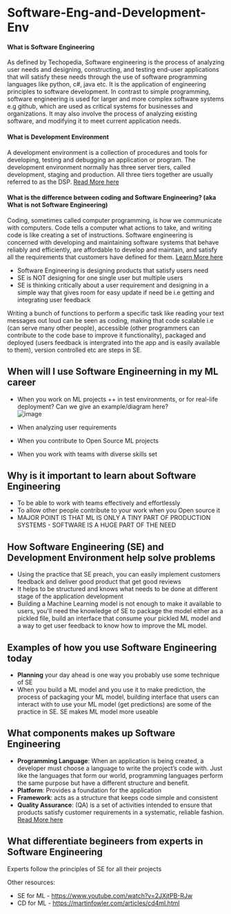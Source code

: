 # Software-Eng-and-Development-Env

#### What is Software Engineering
As defined by Techopedia, Software engineering is the process of analyzing user needs and designing, constructing, and testing end-user applications that will satisfy these needs through the use of software programming languages like python, c#, java etc. It is the application of engineering principles to software development. In contrast to simple programming, software engineering is used for larger and more complex software systems e.g github, which are used as critical systems for businesses and organizations. It may also involve the process of analyzing existing software, and modifying it to meet current application needs.

#### What is Development Environment
A development environment is a collection of procedures and tools for developing, testing and debugging an application or program. The development environment normally has three server tiers, called development, staging and production. All three tiers together are usually referred to as the DSP. [Read More here](https://www.techopedia.com/definition/16376/development-environment#:~:text=A%20development%20environment%20is%20a,referred%20to%20as%20the%20DSP.)

#### What is the difference between coding and Software Engineering? (aka What is not Software Engineering)
Coding, sometimes called computer programming, is how we communicate with computers. Code tells a computer what actions to take, and writing code is like creating a set of instructions. Software engineering is concerned with developing and maintaining software systems that behave reliably and efficiently, are affordable to develop and maintain, and satisfy all the requirements that customers have defined for them. [Learn More here](https://www.tutorialspoint.com/software_engineering/software_engineering_overview.htm)

- Software Engineering is designing products that satisfy users need
- SE is NOT designing for one single user but multiple users
- SE is thinking critically about a user requirement and designing in a simple way that gives room for easy update if need be i.e getting and integrating user feedback

Writing a bunch of functions to perform a specific task like reading your text messages out loud can be seen as coding, making that code scalable i.e (can serve many other people), accessible (other programmers can contribute to the code base to improve it functionality), packaged and deployed (users feedback is intergrated into the app and is easily available to them), version controlled etc are steps in SE.

## When will I use Software Engineerning in my ML career
- When you work on ML projects ++ in test environments, or for real-life deployment?  Can we give an example/diagram here?  
![image](https://user-images.githubusercontent.com/53749394/114845439-0bb96f00-9ddc-11eb-8dc3-e55a8caa5939.png)

- When analyzing user requirements
- When you contribute to Open Source ML projects
- When you work with teams with diverse skills set 

## Why is it important to learn about Software Engineering
- To be able to work with teams effectively and effortlessly
- To allow other people contribute to your work when you Open source it
- MAJOR POINT IS THAT ML IS ONLY A TINY PART OF PRODUCTION SYSTEMS - SOFTWARE IS A HUGE PART OF THE NEED

## How Software Engineering (SE) and Development Environment help solve problems
- Using the practice that SE preach, you can easily implement customers feedback and deliver good product that get good reviews
- It helps to be structured and knows what needs to be done at different stage of the application development
- Building a Machine Learning model is not enough to make it available to users, you'll need the knowledge of SE to package the model either as a pickled file, build an interface that consume your pickled ML model and a way to get user feedback to know how to improve the ML model. 

## Examples of how you use Software Engineering today
- **Planning** your day ahead is one way you probably use some technique of SE
- When you build a ML model and you use it to make prediction, the process of packaging your ML model, building interface that users can interact with to use your ML model (get predictions) are some of the practice in SE. SE makes ML model more useable

## What components makes up Software Engineering
- **Programming Language**: When an application is being created, a developer must choose a language to write the project’s code with. Just like the languages that form our world, programming languages perform the same purpose but have a different structure and benefit.
- **Platform**: Provides a foundation for the application
- **Framework**: acts as a structure that keeps code simple and consistent
- **Quality Assurance**: (QA) is a set of activities intended to ensure that products satisfy customer requirements in a systematic, reliable fashion.
[Read More here](https://swansoftwaresolutions.com/the-basic-components-of-software-development/)

## What differentiate begineers from experts in Software Engineering
Experts follow the principles of SE for all their projects

Other resources:
- SE for ML - https://www.youtube.com/watch?v=2JXjtPB-RJw
- CD for ML - https://martinfowler.com/articles/cd4ml.html
